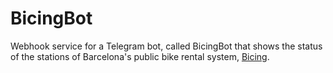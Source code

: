 # BicingBot

Webhook service for a Telegram bot, called BicingBot that shows the status of the stations of Barcelona's public bike
rental system, [Bicing](https://www.bicing.cat/).
